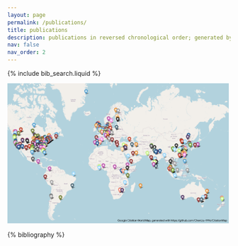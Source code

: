 ```yaml
---
layout: page
permalink: /publications/
title: publications
description: publications in reversed chronological order; generated by jekyll-scholar.
nav: false
nav_order: 2
---
```


<!-- _pages/publications.md -->

<!-- Bibsearch Feature -->

{% include bib_search.liquid %}

<img src="/assets/img/citation_map.png" alt="Google Citation World Map" title="Google Citation World Map" width="500"/>

<div class="publications">

{% bibliography %}

</div>
